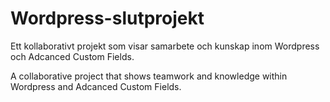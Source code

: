 # Wordpress-slutprojekt

Ett kollaborativt projekt som visar samarbete och kunskap inom Wordpress och Adcanced Custom Fields.

A collaborative project that shows teamwork and knowledge within Wordpress and Adcanced Custom Fields.
